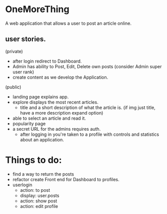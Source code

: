 # OneMoreThing
A web application that allows a user to post an article online.


## user stories. 
(private)
* after login redirect to Dashboard.
* Admin has ability to Post, Edit, Delete own posts (consider Admin super user rank)
* create content as we develop the Application.

(public)
* landing page explains app.
* explore displays the most recent articles. 
  - title and a short description of what the article is. (if img just title, have a more description expand option)
* able to select an article and read it.
* popularity page
* a secret URL for the admins requires auth. 
  - after logging in you're taken to a profile with controls and statistics about an application. 



# Things to do:

* find a way to return the posts 
* refactor
create Front end for Dashboard to profiles. 
* userlogin
  - action: to post
  - display: user.posts
  - action: show post
  - action: edit profile

